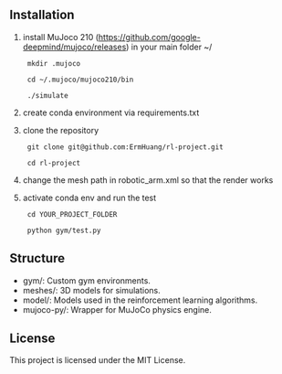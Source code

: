 ## Installation
1. install MuJoco 210
        (https://github.com/google-deepmind/mujoco/releases)
   in your main folder ~/
   
        mkdir .mujoco
   
        cd ~/.mujoco/mujoco210/bin
   
        ./simulate

2. create conda environment via requirements.txt
   
   
3. clone the repository
  
        git clone git@github.com:ErmHuang/rl-project.git
   
        cd rl-project

   
4. change the mesh path in robotic_arm.xml so that the render works

   
5. activate conda env and run the test
    
        cd YOUR_PROJECT_FOLDER

        python gym/test.py

       

## Structure
- gym/: Custom gym environments.
- meshes/: 3D models for simulations.
- model/: Models used in the reinforcement learning algorithms.
- mujoco-py/: Wrapper for MuJoCo physics engine.

## License
This project is licensed under the MIT License.


